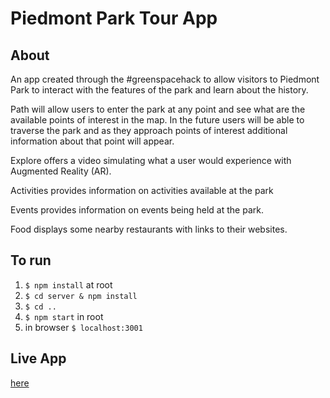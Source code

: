# Piedmont Park Tour App

## About 
An app created through the #greenspacehack to allow visitors to Piedmont Park to interact with the features of the park and learn about the history.  

Path will allow users to enter the park at any point and see what are the available points of interest in the map.  In the future users will be able to traverse the park and as they approach points of interest additional information about that point will appear.

Explore offers a video simulating what a user would experience with Augmented Reality (AR).

Activities provides information on activities available at the park

Events provides information on events being held at the park.

Food displays some nearby restaurants with links to their websites.

## To run
1. `$ npm install` at root
2. `$ cd server & npm install`
3. `$ cd ..`
4. `$ npm start` in root
5. in browser `$ localhost:3001`


## Live App
[here](http://piedmont-park-tour.herokuapp.com)